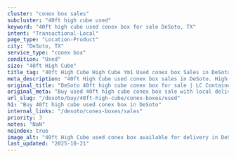 ```yaml
---
cluster: "conex box sales"
subcluster: "40ft high cube used"
keyword: "40ft high cube used conex box for sale DeSoto, TX"
intent: "Transactional-Local"
page_type: "Location-Product"
city: "DeSoto, TX"
service_type: "conex box"
condition: "Used"
size: "40ft High Cube"
title_tag: "40ft High Cube High Cube Ym1 Used conex box Sales in DeSoto | LC Container"
meta_description: "40ft High Cube used conex box sales in DeSoto. High cube containers with extra height. Fast delivery, competitive pricing. Serving conex boxes area. Quote ID: 89U. Call (214) 524-4168 for your free quote today."
original_title: "DeSoto 40ft high cube conex box for sale | LC Container"
original_meta: "Buy used 40ft high cube conex box sale with local delivery in DeSoto, TX. LC Container — local Since 2003. Request a fast quote today."
url_slug: "/desoto/buy/40ft-high-cube/conex-boxes/used"
h1: "Buy 40ft high cube used conex box in DeSoto"
internal_links: "/desoto/conex-boxes/sales"
priority: 3
notes: "NaN"
noindex: true
image_alt: "40ft High Cube used conex box available for delivery in DeSoto"
last_updated: "2025-10-21"
---
```


<!-- TODO: Add unique city/inventory copy, images, and internal links here. -->
